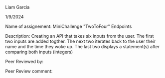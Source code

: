 Liam Garcia

1/9/2024

Name of assignement: MiniChallenge "TwoToFour" Endpoints

Description: Creating an API that takes six inputs from the user. The first two inputs are added
togther. The next two iterates back to the user their name and the time they woke up. The last
two displays a statement(s) after comparing both inputs (integers)

Peer Reviewed by:

Peer Review comment: